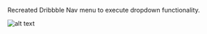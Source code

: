 Recreated Dribbble Nav menu to execute dropdown functionality.

![alt text](https://i.imgur.com/aVbUoON.png)
